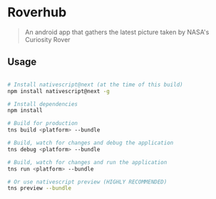 # Roverhub

> An android app that gathers the latest picture taken by NASA's Curiosity Rover

## Usage

``` bash

# Install nativescript@next (at the time of this build)
npm install nativescript@next -g

# Install dependencies
npm install

# Build for production
tns build <platform> --bundle

# Build, watch for changes and debug the application
tns debug <platform> --bundle

# Build, watch for changes and run the application
tns run <platform> --bundle

# Or use nativescript preview (HIGHLY RECOMMENDED)
tns preview --bundle

```
